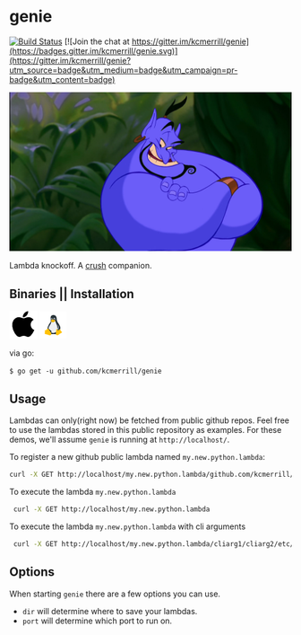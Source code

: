 # genie

[![Build Status](https://travis-ci.org/kcmerrill/genie.svg?branch=master)](https://travis-ci.org/kcmerrill/genie) [![Join the chat at https://gitter.im/kcmerrill/genie](https://badges.gitter.im/kcmerrill/genie.svg)](https://gitter.im/kcmerrill/genie?utm_source=badge&utm_medium=badge&utm_campaign=pr-badge&utm_content=badge)

![genie](https://raw.githubusercontent.com/kcmerrill/genie/master/assets/genie.jpg "genie")

Lambda knockoff. A [crush](http://github.com/kcmerrill/crush) companion.

## Binaries || Installation

[![MacOSX](https://raw.githubusercontent.com/kcmerrill/go-dist/master/assets/apple_logo.png "Mac OSX")](http://go-dist.kcmerrill.com/kcmerrill/genie/mac/amd64) [![Linux](https://raw.githubusercontent.com/kcmerrill/go-dist/master/assets/linux_logo.png "Linux")](http://go-dist.kcmerrill.com/kcmerrill/genie/linux/amd64)

via go:

`$ go get -u github.com/kcmerrill/genie`

## Usage

Lambdas can only(right now) be fetched from public github repos. Feel free to use the lambdas stored in this public repository as examples. For these demos, we'll assume `genie` is running at `http://localhost/`.

To register a new github public lambda named `my.new.python.lambda`:

```bash
curl -X GET http://localhost/my.new.python.lambda/github.com/kcmerrill/genie/lambdas/echo.py
```

To execute the lambda `my.new.python.lambda`

```bash
 curl -X GET http://localhost/my.new.python.lambda
```

To execute the lambda `my.new.python.lambda` with cli arguments

```bash
 curl -X GET http://localhost/my.new.python.lambda/cliarg1/cliarg2/etc/etc/etc
```

## Options

When starting `genie` there are a few options you can use.

* `dir` will determine where to save your lambdas.
* `port` will determine which port to run on.